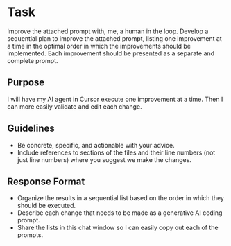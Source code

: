 # Task

Improve the attached prompt with, me, a human in the loop. Develop a sequential plan to improve the attached prompt, listing one improvement at a time in the optimal order in which the improvements should be implemented. Each improvement should be presented as a separate and complete prompt.

## Purpose

I will have my AI agent in Cursor execute one improvement at a time. Then I can more easily validate and edit each change.

## Guidelines

- Be concrete, specific, and actionable with your advice.
- Include references to sections of the files and their line numbers (not just line numbers) where you suggest we make the changes.

## Response Format

- Organize the results in a sequential list based on the order in which they should be executed.
- Describe each change that needs to be made as a generative AI coding prompt.
- Share the lists in this chat window so I can easily copy out each of the prompts.
